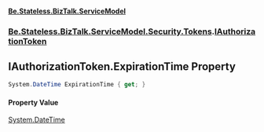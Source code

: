 #### [Be.Stateless.BizTalk.ServiceModel](README.md 'README')
### [Be.Stateless.BizTalk.ServiceModel.Security.Tokens](Be.Stateless.BizTalk.ServiceModel.Security.Tokens.md 'Be.Stateless.BizTalk.ServiceModel.Security.Tokens').[IAuthorizationToken](IAuthorizationToken.md 'Be.Stateless.BizTalk.ServiceModel.Security.Tokens.IAuthorizationToken')

## IAuthorizationToken.ExpirationTime Property

```csharp
System.DateTime ExpirationTime { get; }
```

#### Property Value
[System.DateTime](https://docs.microsoft.com/en-us/dotnet/api/System.DateTime 'System.DateTime')